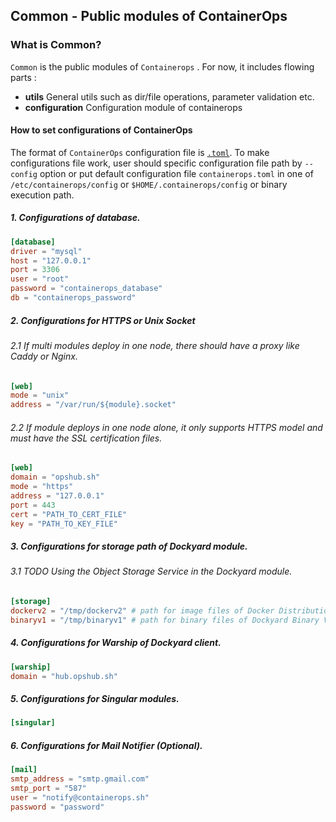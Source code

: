 ## Common - Public modules of ContainerOps

### What is Common?

`Common` is the public modules of `Containerops` . For now, it includes flowing parts :
 
 * **utils** 
    General utils such as dir/file operations, parameter validation etc.
 * **configuration**
    Configuration module of containerops
 
 
#### How to set configurations of ContainerOps

The format of `ContainerOps` configuration file is [`.toml`](https://github.com/toml-lang/toml). To make configurations file work, user should specific configuration file path by `--config` option or put default configuration file `containerops.toml` in one of `/etc/containerops/config` or `$HOME/.containerops/config` or binary execution path.  
 

##### 1. Configurations of database.
```toml
[database]
driver = "mysql"
host = "127.0.0.1"
port = 3306
user = "root"
password = "containerops_database"
db = "containerops_password"
```


#####  2. Configurations for HTTPS or Unix Socket
######    2.1 If multi modules deploy in one node, there should have a proxy like Caddy or Nginx.
```toml
[web]
mode = "unix"
address = "/var/run/${module}.socket"
```
######    2.2 If module deploys in one node alone, it only supports HTTPS model and must have the SSL certification files.
```toml
[web]
domain = "opshub.sh"
mode = "https"
address = "127.0.0.1"
port = 443
cert = "PATH_TO_CERT_FILE"
key = "PATH_TO_KEY_FILE"
```

##### 3. Configurations for storage path of Dockyard module.
######    3.1 TODO Using the Object Storage Service in the Dockyard module.
```toml
[storage]
dockerv2 = "/tmp/dockerv2" # path for image files of Docker Distribution V2 Protocol
binaryv1 = "/tmp/binaryv1" # path for binary files of Dockyard Binary V1 Protocol

```
#####  4. Configurations for Warship of Dockyard client.
```toml
[warship]
domain = "hub.opshub.sh"
```
#####  5. Configurations for Singular modules.
```toml
[singular]
```
#####  6. Configurations for Mail Notifier (Optional).
```toml
[mail]
smtp_address = "smtp.gmail.com"
smtp_port = "587"
user = "notify@containerops.sh"
password = "password"
```
